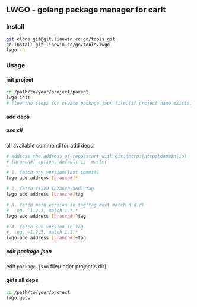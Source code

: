 ## LWGO - golang package manager for carlt

### Install
```bash
git clone git@git.linewin.cc:go/tools.git
go install git.linewin.cc/go/tools/lwgo
lwgo -h
```
### Usage
#### init project
```bash
cd /path/to/your/project/parent
lwgo init
# flow the steps for create package.json file.(if project name exists, the name must be eq it. )
```

#### add deps

##### use cli
all available command for add deps:

```bash
# address the address of repo(start with git:|http:|https|domain|ip)
# [branch#] option, default is `master`

# 1. fetch any version(last commit)
lwgo add address [branch#]*

# 2. fetch fixed (branch and) tag
lwgo add address [branch#]tag

# 3. fetch main version in tag(tag must match d.d.d)
#   eg. ^1.2.3, match 1.*.*
lwgo add address [branch#]^tag

# 4. fetch sub version in tag
#   eg. ~1.2.3, match 1.2.*
lwgo add address [branch#]~tag
```

##### edit **package.json**
edit `package.json` file(under project's dir)

#### gets all deps
```bash
cd /path/to/your/project
lwgo gets
```

